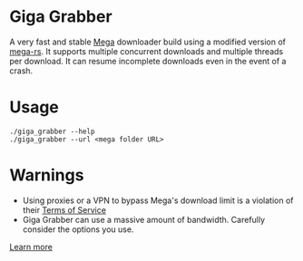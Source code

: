 # Giga Grabber
A very fast and stable [Mega](https://mega.nz) downloader build using a modified version of [mega-rs](https://github.com/Hirevo/mega-rs).
It supports multiple concurrent downloads and multiple threads per download. It can resume incomplete downloads even in the event of a crash.

# Usage
```
./giga_grabber --help
./giga_grabber --url <mega folder URL>
```

# Warnings
- Using proxies or a VPN to bypass Mega's download limit is a violation of their [Terms of Service](https://mega.nz/terms)
- Giga Grabber can use a massive amount of bandwidth. Carefully consider the options you use.

[Learn more](https://chanchan.dev/giga-grabber)
